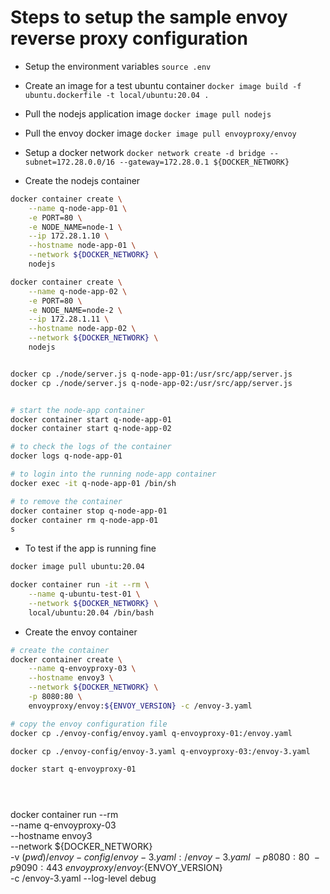 # Steps to setup the sample envoy reverse proxy configuration

- Setup the environment variables
`source .env`

- Create an image for a test ubuntu container
`docker image build -f ubuntu.dockerfile -t local/ubuntu:20.04 .`

- Pull the nodejs application image
`docker image pull nodejs`
- Pull the envoy docker image
`docker image pull envoyproxy/envoy`
- Setup a docker network
`docker network create -d bridge --subnet=172.28.0.0/16 --gateway=172.28.0.1 ${DOCKER_NETWORK}`

- Create the nodejs container
```bash
docker container create \
    --name q-node-app-01 \
    -e PORT=80 \
    -e NODE_NAME=node-1 \
    --ip 172.28.1.10 \
    --hostname node-app-01 \
    --network ${DOCKER_NETWORK} \
    nodejs

docker container create \
    --name q-node-app-02 \
    -e PORT=80 \
    -e NODE_NAME=node-2 \
    --ip 172.28.1.11 \
    --hostname node-app-02 \
    --network ${DOCKER_NETWORK} \
    nodejs


docker cp ./node/server.js q-node-app-01:/usr/src/app/server.js
docker cp ./node/server.js q-node-app-02:/usr/src/app/server.js


# start the node-app container
docker container start q-node-app-01
docker container start q-node-app-02

# to check the logs of the container
docker logs q-node-app-01

# to login into the running node-app container
docker exec -it q-node-app-01 /bin/sh

# to remove the container
docker container stop q-node-app-01
docker container rm q-node-app-01
s
```
- To test if the app is running fine

```bash
docker image pull ubuntu:20.04

docker container run -it --rm \
    --name q-ubuntu-test-01 \
    --network ${DOCKER_NETWORK} \
    local/ubuntu:20.04 /bin/bash

```

- Create the envoy container
```bash
# create the container
docker container create \
    --name q-envoyproxy-03 \
    --hostname envoy3 \
    --network ${DOCKER_NETWORK} \
    -p 8080:80 \
    envoyproxy/envoy:${ENVOY_VERSION} -c /envoy-3.yaml

# copy the envoy configuration file
docker cp ./envoy-config/envoy.yaml q-envoyproxy-01:/envoy.yaml

docker cp ./envoy-config/envoy-3.yaml q-envoyproxy-03:/envoy-3.yaml

docker start q-envoyproxy-01





```

docker container run --rm \
    --name q-envoyproxy-03 \
    --hostname envoy3 \
    --network ${DOCKER_NETWORK} \
    -v $(pwd)/envoy-config/envoy-3.yaml:/envoy-3.yaml \
    -p 8080:80 \
    -p 9090:443 \
    envoyproxy/envoy:${ENVOY_VERSION} \
    -c /envoy-3.yaml --log-level debug